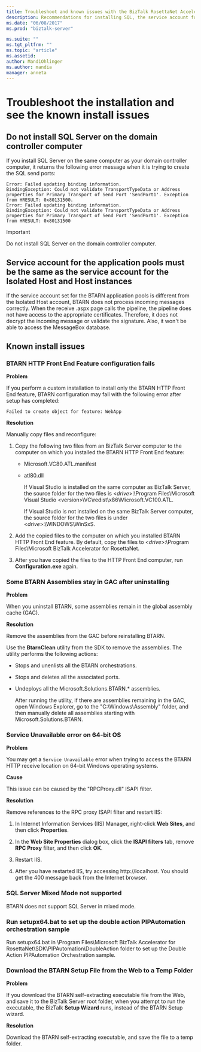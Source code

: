 ```yaml
---
title: Troubleshoot and known issues with the BizTalk RosettaNet Accelerator (BTARN) install on BizTalk Server | Microsoft Docs"
description: Recommendations for installing SQL, the service account for the host instances, and known errors with the BTARN installation in BizTalk Server
ms.date: "06/08/2017"
ms.prod: "biztalk-server"

ms.suite: ""
ms.tgt_pltfrm: ""
ms.topic: "article"
ms.assetid: 
author: MandiOhlinger
ms.author: mandia
manager: anneta
---
```



# Troubleshoot the installation and see the known install issues


## Do not install SQL Server on the domain controller computer  
 If you install SQL Server on the same computer as your domain controller computer, it returns the following error message when it is trying to create the SQL send ports:  

```
Error: Failed updating binding information.  
BindingException: Could not validate TransportTypeData or Address properties for Primary Transport of Send Port 'SendPort1'. Exception from HRESULT: 0x80131500.  
Error: Failed updating binding information.  
BindingException: Could not validate TransportTypeData or Address properties for Primary Transport of Send Port 'SendPort1'. Exception from HRESULT: 0x80131500  
```

> [!IMPORTANT]
>  Do not install SQL Server on the domain controller computer.  

## Service account for the application pools must be the same as the service account for the Isolated Host and Host instances  
 If the service account set for the BTARN application pools is different from the Isolated Host account, BTARN does not process incoming messages correctly. When the receive .aspx page calls the pipeline, the pipeline does not have access to the appropriate certificates. Therefore, it does not decrypt the incoming message or validate the signature. Also, it won't be able to access the MessageBox database.  


## Known install issues


### BTARN HTTP Front End Feature configuration fails  
 **Problem**  

 If you perform a custom installation to install only the BTARN HTTP Front End feature, BTARN configuration may fail with the following error after setup has completed: 

`Failed to create object for feature: WebApp`  

 **Resolution**  

Manually copy files and reconfigure: 

1. Copy the following two files from an BizTalk Server computer to the computer on which you installed the BTARN HTTP Front End feature:

   - Microsoft.VC80.ATL.manifest  

   - atl80.dll  

     If Visual Studio is installed on the same computer as BizTalk Server, the source folder for the two files is <*drive*>:\Program Files\Microsoft Visual Studio <version\>\VC\redist\x86\Microsoft.VC100.ATL.  

     If Visual Studio is not installed on the same BizTalk Server computer, the source folder for the two files is under <*drive*>:\WINDOWS\WinSxS.  

2. Add the copied files to the computer on which you installed BTARN HTTP Front End feature. By default, copy the files to <*drive*>:\Program Files\Microsoft BizTalk Accelerator for RosettaNet.  

3. After you have copied the files to the HTTP Front End computer, run **Configuration.exe** again.  

### Some BTARN Assemblies stay in GAC after uninstalling  
 **Problem**  

 When you uninstall BTARN, some assemblies remain in the global assembly cache (GAC).  

 **Resolution**  

 Remove the assemblies from the GAC before reinstalling BTARN.  

 Use the **BtarnClean** utility from the SDK to remove the assemblies. The utility performs the following actions:  

- Stops and unenlists all the BTARN orchestrations.  

- Stops and deletes all the associated ports.  

- Undeploys all the Microsoft.Solutions.BTARN.* assemblies.  

  After running the utility, if there are assemblies remaining in the GAC, open Windows Explorer, go to the "C:\Windows\Assembly" folder, and then manually delete all assemblies starting with Microsoft.Solutions.BTARN.  

### Service Unavailable error on 64-bit OS
 **Problem**  

 You may get a `Service Unavailable` error when trying to access the BTARN HTTP receive location on 64-bit Windows operating systems.  

 **Cause**  

 This issue can be caused by the "RPCProxy.dll" ISAPI filter.  

 **Resolution**  

Remove references to the RPC proxy ISAPI filter and restart IIS:

1.  In Internet Information Services (IIS) Manager, right-click **Web Sites**, and then click **Properties**.  

2.  In the **Web Site Properties** dialog box, click the **ISAPI filters** tab, remove **RPC Proxy** filter, and then click **OK**.  

3.  Restart IIS.  

4.  After you have restarted IIS, try accessing http://localhost. You should get the 400 message back from the Internet browser.  

### SQL Server Mixed Mode not supported  
BTARN does not support SQL Server in mixed mode.  

### Run setupx64.bat to set up the double action PIPAutomation orchestration sample 

Run setupx64.bat in \Program Files\Microsoft BizTalk Accelerator for RosettaNet\SDK\PIPAutomation\DoubleAction folder to set up the Double Action PIPAutomation Orchestration sample.

### Download the BTARN Setup File from the Web to a Temp Folder  
 **Problem**  

 If you download the BTARN self-extracting executable file from the Web, and save it to the BizTalk Server root folder, when you attempt to run the executable, the BizTalk **Setup Wizard** runs, instead of the BTARN Setup wizard.  

 **Resolution**  

 Download the BTARN self-extracting executable, and save the file to a temp folder.
